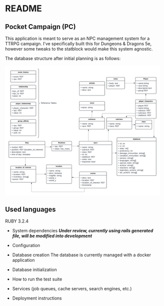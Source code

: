 # README

## Pocket Campaign (PC)

This application is meant to serve as an NPC management system for a TTRPG campaign. I've specifically built this for Dungeons & Dragons 5e, however some tweaks to the statblock would make this system agnostic.

The database structure after initial planning is as follows:

![ED Diagram](/database_design_initial.png)

## Used languages

RUBY 3.2.4

* System dependencies
**_Under review, currently using rails generated file, will be modified into development_**

* Configuration

* Database creation
The database is currently managed with a docker application

* Database initialization

* How to run the test suite

* Services (job queues, cache servers, search engines, etc.)

* Deployment instructions


